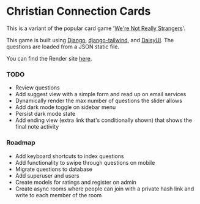 # Christian Connection Cards
This is a variant of the popular card game '[We're Not Really Strangers](https://www.werenotreallystrangers.com/)'.

This game is built using [Django](https://www.djangoproject.com/), [django-tailwind](https://django-tailwind.readthedocs.io/en/latest/installation.html), and [DaisyUI](https://daisyui.com/). The questions are loaded from a JSON static file.

You can find the Render site [here](https://christian-connection-cards.onrender.com/).

### TODO
- Review questions
- Add suggest view with a simple form and read up on email services
- Dynamically render the max number of questions the slider allows
- Add dark mode toggle on sidebar menu
- Persist dark mode state
- Add ending view (extra link that's conditionally shown) that shows the final note activity

### Roadmap
- Add keyboard shortcuts to index questions
- Add functionality to swipe through questions on mobile
- Migrate questions to database
- Add superuser and users
- Create models for ratings and register on admin
- Create async rooms where people can join with a private hash link and write to each member of the room